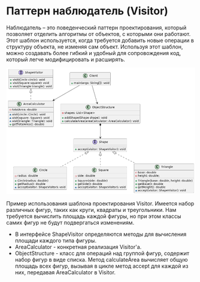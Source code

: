 # Паттерн наблюдатель (Visitor)

Наблюдатель – это поведенческий паттерн проектирования, который позволяет отделить алгоритмы от объектов, с которыми они работают. Этот шаблон используется, когда требуется добавить новые операции в структуру объекта, не изменяя сам объект. Используя этот шаблон, можно создавать более гибкий и удобный для сопровождения код, который легче модифицировать и расширять.

<img src="Visitor.png" alt="UML">

Пример использования шаблона проектирования Visitor.
Имеется набор различных фигур, таких как круги, квадраты и треугольники.
Нам требуется вычислить площадь каждой фигуры,
но при этом классы самих фигур не будут подвергаться изменениям.  
* В интерфейсе ShapeVisitor определяются методы для вычисления площади каждого типа фигуры.
* AreaCalculator - конкретная реализация Visitor'а.
* ObjectStructure - класс для операций над группой фигур, содержит набор фигур в виде списка. Метод calculateArea вычисляет общую площадь всех фигур, вызывая в цикле метод accept для каждой из них, передавая AreaCalculator в Visitor.